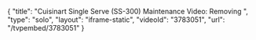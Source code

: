 {
    "title": "Cuisinart Single Serve (SS-300) Maintenance Video: Removing ",
    "type": "solo",
    "layout": "iframe-static",
    "videoId": "3783051",
    "url": "\/tvpembed\/3783051"
}